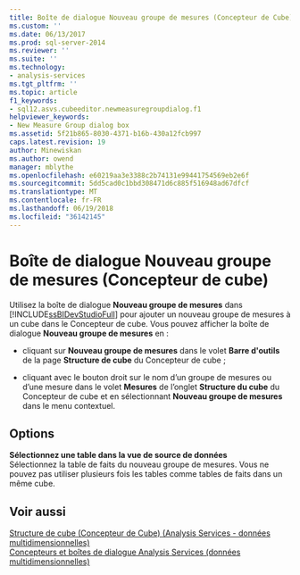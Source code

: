 ```yaml
---
title: Boîte de dialogue Nouveau groupe de mesures (Concepteur de Cube) | Documents Microsoft
ms.custom: ''
ms.date: 06/13/2017
ms.prod: sql-server-2014
ms.reviewer: ''
ms.suite: ''
ms.technology:
- analysis-services
ms.tgt_pltfrm: ''
ms.topic: article
f1_keywords:
- sql12.asvs.cubeeditor.newmeasuregroupdialog.f1
helpviewer_keywords:
- New Measure Group dialog box
ms.assetid: 5f21b865-8030-4371-b16b-430a12fcb997
caps.latest.revision: 19
author: Minewiskan
ms.author: owend
manager: mblythe
ms.openlocfilehash: e60219aa3e3388c2b74131e99441754569eb2e6f
ms.sourcegitcommit: 5dd5cad0c1bbd308471d6c885f516948ad67dfcf
ms.translationtype: MT
ms.contentlocale: fr-FR
ms.lasthandoff: 06/19/2018
ms.locfileid: "36142145"
---
```

# <a name="new-measure-group-dialog-box-cube-designer"></a>Boîte de dialogue Nouveau groupe de mesures (Concepteur de cube)
  Utilisez la boîte de dialogue **Nouveau groupe de mesures** dans [!INCLUDE[ssBIDevStudioFull](../includes/ssbidevstudiofull-md.md)] pour ajouter un nouveau groupe de mesures à un cube dans le Concepteur de cube. Vous pouvez afficher la boîte de dialogue **Nouveau groupe de mesures** en :  
  
-   cliquant sur **Nouveau groupe de mesures** dans le volet **Barre d'outils** de la page **Structure de cube** du Concepteur de cube ;  
  
-   cliquant avec le bouton droit sur le nom d’un groupe de mesures ou d’une mesure dans le volet **Mesures** de l’onglet **Structure du cube** du Concepteur de cube et en sélectionnant **Nouveau groupe de mesures** dans le menu contextuel.  
  
## <a name="options"></a>Options  
 **Sélectionnez une table dans la vue de source de données**  
 Sélectionnez la table de faits du nouveau groupe de mesures. Vous ne pouvez pas utiliser plusieurs fois les tables comme tables de faits dans un même cube.  
  
## <a name="see-also"></a>Voir aussi  
 [Structure de cube &#40;Concepteur de Cube&#41; &#40;Analysis Services - données multidimensionnelles&#41;](cube-structure-cube-designer-analysis-services-multidimensional-data.md)   
 [Concepteurs et boîtes de dialogue Analysis Services &#40;données multidimensionnelles&#41;](analysis-services-designers-and-dialog-boxes-multidimensional-data.md)  
  
  